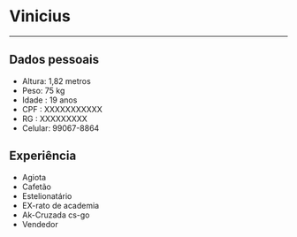 # Vinicius 

---


## Dados pessoais 

- Altura: 1,82 metros
- Peso: 75 kg 
- Idade : 19 anos 
- CPF : XXXXXXXXXXX
- RG : XXXXXXXXX
- Celular: 99067-8864

## Experiência 


- Agiota
- Cafetão
- Estelionatário 
- EX-rato de academia
- Ak-Cruzada cs-go
- Vendedor

